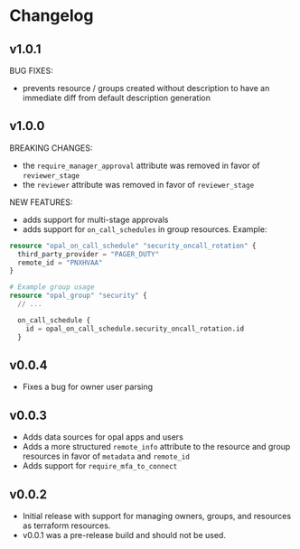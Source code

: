 # Changelog

## v1.0.1

BUG FIXES:
- prevents resource / groups created without description to have an immediate diff from default description generation

## v1.0.0

BREAKING CHANGES:
- the `require_manager_approval` attribute was removed in favor of `reviewer_stage`
- the `reviewer` attribute was removed in favor of `reviewer_stage`

NEW FEATURES:
- adds support for multi-stage approvals
- adds support for `on_call_schedules` in group resources. Example: 

```terraform
resource "opal_on_call_schedule" "security_oncall_rotation" {
  third_party_provider = "PAGER_DUTY"
  remote_id = "PNXHVAA"
}

# Example group usage
resource "opal_group" "security" {
  // ...

  on_call_schedule {
    id = opal_on_call_schedule.security_oncall_rotation.id
  }
```

## v0.0.4
- Fixes a bug for owner user parsing

## v0.0.3
- Adds data sources for opal apps and users
- Adds a more structured `remote_info` attribute to the resource and group resources in favor of `metadata` and `remote_id`
- Adds support for `require_mfa_to_connect`

## v0.0.2
- Initial release with support for managing owners, groups, and resources as terraform resources.
- v0.0.1 was a pre-release build and should not be used.


